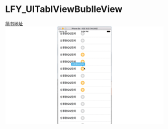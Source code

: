 # LFY_UITablViewBublleView
[简书地址](http://www.jianshu.com/p/2b84f5d98e0a)
![image](https://github.com/JnLuffy/LFY_UITablViewBublleView/blob/master/LFY_UITablViewBublleView/UItableView.gif)

